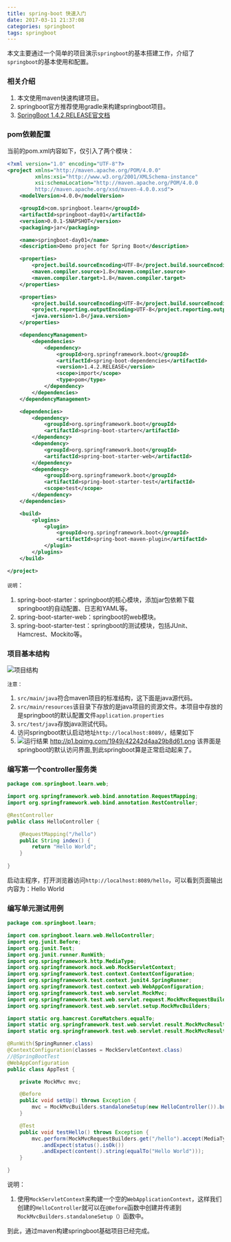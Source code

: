 ```yaml
---
title: spring-boot 快速入门
date: 2017-03-11 21:37:08
categories: springboot
tags: springboot
---
```


本文主要通过一个简单的项目演示`springboot`的基本搭建工作，介绍了`springboot`的基本使用和配置。
<!-- more -->

### 相关介绍
1. 本文使用maven快速构建项目。
2. springboot官方推荐使用gradle来构建springboot项目。
3. [SpringBoot 1.4.2.RELEASE官文档](http://docs.spring.io/spring-boot/docs/1.4.2.RELEASE/reference/htmlsingle/)

### pom依赖配置

当前的pom.xml内容如下，仅引入了两个模块：
```xml
<?xml version="1.0" encoding="UTF-8"?>
<project xmlns="http://maven.apache.org/POM/4.0.0" 
		 xmlns:xsi="http://www.w3.org/2001/XMLSchema-instance"
         xsi:schemaLocation="http://maven.apache.org/POM/4.0.0 
		 http://maven.apache.org/xsd/maven-4.0.0.xsd">
    <modelVersion>4.0.0</modelVersion>

    <groupId>com.springboot.learn</groupId>
    <artifactId>springboot-day01</artifactId>
    <version>0.0.1-SNAPSHOT</version>
    <packaging>jar</packaging>

    <name>springboot-day01</name>
    <description>Demo project for Spring Boot</description>

    <properties>
        <project.build.sourceEncoding>UTF-8</project.build.sourceEncoding>
        <maven.compiler.source>1.8</maven.compiler.source>
        <maven.compiler.target>1.8</maven.compiler.target>
    </properties>

    <properties>
        <project.build.sourceEncoding>UTF-8</project.build.sourceEncoding>
        <project.reporting.outputEncoding>UTF-8</project.reporting.outputEncoding>
        <java.version>1.8</java.version>
    </properties>

    <dependencyManagement>
        <dependencies>
            <dependency>
                <groupId>org.springframework.boot</groupId>
                <artifactId>spring-boot-dependencies</artifactId>
                <version>1.4.2.RELEASE</version>
                <scope>import</scope>
                <type>pom</type>
            </dependency>
        </dependencies>
    </dependencyManagement>

    <dependencies>
        <dependency>
            <groupId>org.springframework.boot</groupId>
            <artifactId>spring-boot-starter</artifactId>
        </dependency>
        <dependency>
            <groupId>org.springframework.boot</groupId>
            <artifactId>spring-boot-starter-web</artifactId>
        </dependency>
        <dependency>
            <groupId>org.springframework.boot</groupId>
            <artifactId>spring-boot-starter-test</artifactId>
            <scope>test</scope>
        </dependency>
    </dependencies>

    <build>
        <plugins>
            <plugin>
                <groupId>org.springframework.boot</groupId>
                <artifactId>spring-boot-maven-plugin</artifactId>
            </plugin>
        </plugins>
    </build>

</project>
```

`说明`：
1. spring-boot-starter：springboot的核心模块，添加jar包依赖下载springboot的自动配置、日志和YAML等。
2. spring-boot-starter-web：springboot的web模块。
3. spring-boot-starter-test：springboot的测试模块，包括JUnit、Hamcrest、Mockito等。

### 项目基本结构

![项目结构](http://p1.bqimg.com/1949/47e4fbad8450f2e8.png)

`注意：`
1. `src/main/java`符合maven项目的标准结构，这下面是java源代码。
2. `src/main/resources`该目录下存放的是java项目的资源文件。本项目中存放的是springboot的默认配置文件`application.properties`
3. `src/test/java`存放java测试代码。
4. 访问springboot默认启动地址`http://localhost:8089/`，结果如下
5. ![运行结果](http://p1.bqimg.com/1949/42242d4aa29b8d61.png)
http://p1.bqimg.com/1949/42242d4aa29b8d61.png
该界面是springboot的默认访问界面,到此springboot算是正常启动起来了。

### 编写第一个controller服务类
```java
package com.springboot.learn.web;

import org.springframework.web.bind.annotation.RequestMapping;
import org.springframework.web.bind.annotation.RestController;

@RestController
public class HelloController {

    @RequestMapping("/hello")
    public String index() {
        return "Hello World";
    }
    
}

```
启动主程序，打开浏览器访问`http://localhost:8089/hello`，可以看到页面输出内容为：Hello World

### 编写单元测试用例
```java
package com.springboot.learn;

import com.springboot.learn.web.HelloController;
import org.junit.Before;
import org.junit.Test;
import org.junit.runner.RunWith;
import org.springframework.http.MediaType;
import org.springframework.mock.web.MockServletContext;
import org.springframework.test.context.ContextConfiguration;
import org.springframework.test.context.junit4.SpringRunner;
import org.springframework.test.context.web.WebAppConfiguration;
import org.springframework.test.web.servlet.MockMvc;
import org.springframework.test.web.servlet.request.MockMvcRequestBuilders;
import org.springframework.test.web.servlet.setup.MockMvcBuilders;

import static org.hamcrest.CoreMatchers.equalTo;
import static org.springframework.test.web.servlet.result.MockMvcResultMatchers.content;
import static org.springframework.test.web.servlet.result.MockMvcResultMatchers.status;

@RunWith(SpringRunner.class)
@ContextConfiguration(classes = MockServletContext.class)
//@SpringBootTest
@WebAppConfiguration
public class AppTest {

    private MockMvc mvc;

    @Before
    public void setUp() throws Exception {
        mvc = MockMvcBuilders.standaloneSetup(new HelloController()).build();
    }

    @Test
    public void testHello() throws Exception {
        mvc.perform(MockMvcRequestBuilders.get("/hello").accept(MediaType.APPLICATION_JSON))
           .andExpect(status().isOk())
           .andExpect(content().string(equalTo("Hello World")));
    }

}

```
说明：
1. 使用`MockServletContext`来构建一个空的`WebApplicationContext`，这样我们创建的`HelloController`就可以在`@Before`函数中创建并传递到`MockMvcBuilders.standaloneSetup（）`函数中。

到此，通过maven构建springboot基础项目已经完成。